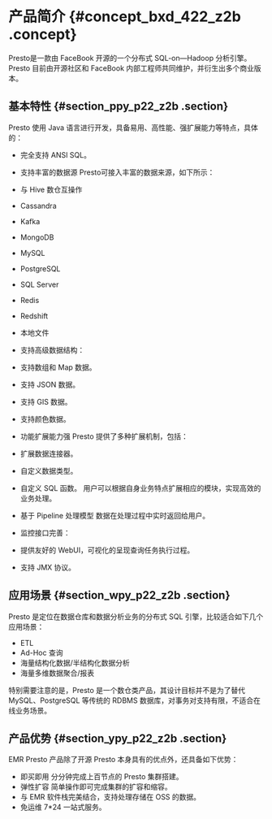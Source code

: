 # 产品简介 {#concept_bxd_422_z2b .concept}

Presto是一款由 FaceBook 开源的一个分布式 SQL-on—Hadoop 分析引擎。Presto 目前由开源社区和 FaceBook 内部工程师共同维护，并衍生出多个商业版本。

## 基本特性 {#section_ppy_p22_z2b .section}

Presto 使用 Java 语言进行开发，具备易用、高性能、强扩展能力等特点，具体的：

-   完全支持 ANSI SQL。
-   支持丰富的数据源 Presto可接入丰富的数据来源，如下所示：

-   与 Hive 数仓互操作
-   Cassandra
-   Kafka
-   MongoDB
-   MySQL
-   PostgreSQL
-   SQL Server
-   Redis
-   Redshift
-   本地文件
-   支持高级数据结构：

-   支持数组和 Map 数据。
-   支持 JSON 数据。
-   支持 GIS 数据。
-   支持颜色数据。
-   功能扩展能力强 Presto 提供了多种扩展机制，包括：

-   扩展数据连接器。
-   自定义数据类型。
-   自定义 SQL 函数。
    用户可以根据自身业务特点扩展相应的模块，实现高效的业务处理。

-   基于 Pipeline 处理模型 数据在处理过程中实时返回给用户。

-   监控接口完善：

-   提供友好的 WebUI，可视化的呈现查询任务执行过程。
-   支持 JMX 协议。

## 应用场景 {#section_wpy_p22_z2b .section}

Presto 是定位在数据仓库和数据分析业务的分布式 SQL 引擎，比较适合如下几个应用场景：

-   ETL
-   Ad-Hoc 查询
-   海量结构化数据/半结构化数据分析
-   海量多维数据聚合/报表

特别需要注意的是，Presto 是一个数仓类产品，其设计目标并不是为了替代 MySQL、PostgreSQL 等传统的 RDBMS 数据库，对事务对支持有限，不适合在线业务场景。

## 产品优势 {#section_ypy_p22_z2b .section}

EMR Presto 产品除了开源 Presto 本身具有的优点外，还具备如下优势：

-   即买即用 分分钟完成上百节点的 Presto 集群搭建。
-   弹性扩容 简单操作即可完成集群的扩容和缩容。
-   与 EMR 软件栈完美结合，支持处理存储在 OSS 的数据。
-   免运维 7\*24 一站式服务。


